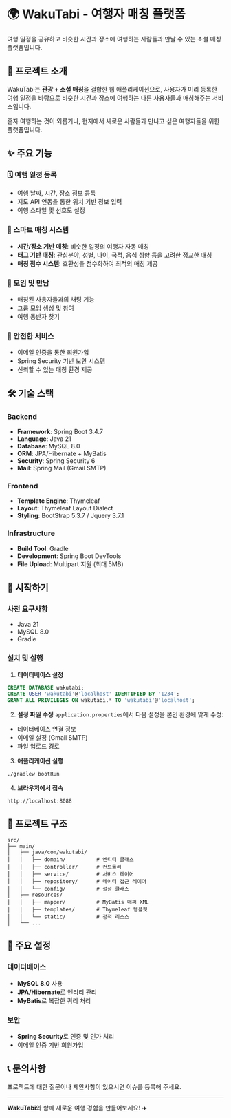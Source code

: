 # 🌍 WakuTabi - 여행자 매칭 플랫폼

여행 일정을 공유하고 비슷한 시간과 장소에 여행하는 사람들과 만날 수 있는 소셜 매칭 플랫폼입니다.

## 📖 프로젝트 소개

WakuTabi는 **관광 + 소셜 매칭**을 결합한 웹 애플리케이션으로, 사용자가 미리 등록한 여행 일정을 바탕으로 비슷한 시간과 장소에 여행하는 다른 사용자들과 매칭해주는 서비스입니다.

혼자 여행하는 것이 외롭거나, 현지에서 새로운 사람들과 만나고 싶은 여행자들을 위한 플랫폼입니다.

## ✨ 주요 기능

### 🗓️ 여행 일정 등록
- 여행 날짜, 시간, 장소 정보 등록
- 지도 API 연동을 통한 위치 기반 정보 입력
- 여행 스타일 및 선호도 설정

### 🤝 스마트 매칭 시스템
- **시간/장소 기반 매칭**: 비슷한 일정의 여행자 자동 매칭
- **태그 기반 매칭**: 관심분야, 성별, 나이, 국적, 음식 취향 등을 고려한 정교한 매칭
- **매칭 점수 시스템**: 호환성을 점수화하여 최적의 매칭 제공

### 👥 모임 및 만남
- 매칭된 사용자들과의 채팅 기능
- 그룹 모임 생성 및 참여
- 여행 동반자 찾기

### 🔐 안전한 서비스
- 이메일 인증을 통한 회원가입
- Spring Security 기반 보안 시스템
- 신뢰할 수 있는 매칭 환경 제공

## 🛠️ 기술 스택

### Backend
- **Framework**: Spring Boot 3.4.7
- **Language**: Java 21
- **Database**: MySQL 8.0
- **ORM**: JPA/Hibernate + MyBatis
- **Security**: Spring Security 6
- **Mail**: Spring Mail (Gmail SMTP)

### Frontend
- **Template Engine**: Thymeleaf
- **Layout**: Thymeleaf Layout Dialect
- **Styling**: BootStrap 5.3.7 / Jquery 3.7.1

### Infrastructure
- **Build Tool**: Gradle
- **Development**: Spring Boot DevTools
- **File Upload**: Multipart 지원 (최대 5MB)

## 🚀 시작하기

### 사전 요구사항
- Java 21
- MySQL 8.0
- Gradle

### 설치 및 실행

1. **데이터베이스 설정**
```sql
CREATE DATABASE wakutabi;
CREATE USER 'wakutabi'@'localhost' IDENTIFIED BY '1234';
GRANT ALL PRIVILEGES ON wakutabi.* TO 'wakutabi'@'localhost';
```

2. **설정 파일 수정**
`application.properties`에서 다음 설정을 본인 환경에 맞게 수정:
- 데이터베이스 연결 정보
- 이메일 설정 (Gmail SMTP)
- 파일 업로드 경로

3. **애플리케이션 실행**
```bash
./gradlew bootRun
```

4. **브라우저에서 접속**
```
http://localhost:8088
```

## 📁 프로젝트 구조

```
src/
├── main/
│   ├── java/com/wakutabi/
│   │   ├── domain/          # 엔티티 클래스
│   │   ├── controller/      # 컨트롤러
│   │   ├── service/         # 서비스 레이어
│   │   ├── repository/      # 데이터 접근 레이어
│   │   └── config/          # 설정 클래스
│   ├── resources/
│   │   ├── mapper/          # MyBatis 매퍼 XML
│   │   ├── templates/       # Thymeleaf 템플릿
│   │   └── static/          # 정적 리소스
│   └── ...
```

## 🔧 주요 설정

### 데이터베이스
- **MySQL 8.0** 사용
- **JPA/Hibernate**로 엔티티 관리
- **MyBatis**로 복잡한 쿼리 처리

### 보안
- **Spring Security**로 인증 및 인가 처리
- 이메일 인증 기반 회원가입

## 📞 문의사항

프로젝트에 대한 질문이나 제안사항이 있으시면 이슈를 등록해 주세요.

---

**WakuTabi**와 함께 새로운 여행 경험을 만들어보세요! ✈️
